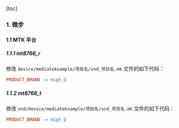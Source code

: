 [toc]

### 1. 微步

#### 1.1 MTK 平台

##### 1.1.1 mt8766_r

修改 `device/mediateksample/项目名/vnd_项目名.mk` 文件的如下代码：

```makefile
PRODUCT_BRAND := High_Q
```

##### 1.1.2 mt8766_t

修改 `vnd/device/mediateksample/项目名/vnd_项目名.mk` 文件的如下代码：

```makefile
PRODUCT_BRAND := High_Q
```


